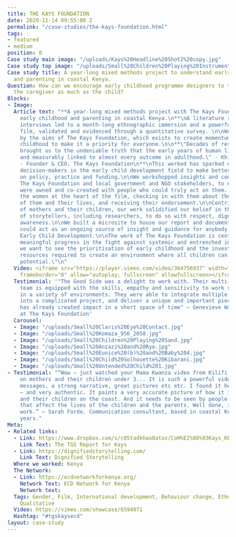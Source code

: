 ```yaml
---
title: THE KAYS FOUNDATION
date: 2020-11-14 09:55:00 Z
permalink: "/case-studies/the-kays-foundation.html"
tags:
- featured
- medium
position: 0
Case study main image: "/uploads/Kays%20Headline%20Shot2%20copy.jpg"
Case study top image: "/uploads/Small%20Children%20Playing%20Instruments%203.jpg"
Case study title: A year-long mixed methods project to understand early childhood
  and parenting in coastal Kenya.
Question: How can we encourage early childhood programme designers to think about
  the caregiver as much as the child?
Blocks:
- Image: 
  Article text: "**A year-long mixed methods project with The Kays Foundation to understand
    early childhood and parenting in coastal Kenya.\n**\nA literature review and expert
    interviews led to a month-long ethnographic immersion and a powerful documentary
    film, validated and evidenced through a quantitative survey. \n\nWe were inspired
    by the aims of The Kays Foundation, which exists to create momentum around early
    childhood to make it a priority for everyone.\n\n**\"Decades of research have
    brought us to the undeniable truth that the early years of human life are inextricably
    and measurably linked to almost every outcome in adulthood.\" - Khilen Nathwani
    - Founder & CEO, The Kays Foundation\n**\nThis worked has sparked debate and helped
    decision-makers in the early child development field to make better decisions
    on policy, practice and funding.\n\nWe workshopped insights and conclusions with
    The Kays Foundation and local government and NGO stakeholders, to ensure the outputs
    were owned and co-created with people who could truly act on them. We revisited
    the women at the heart of the film, checking in with them about the depiction
    of them and their lives, and receiving their endorsement.\n\nCentring the voices
    of mothers and their children, our work solidified our belief in the responsibilities
    of storytellers, including researchers, to do so with respect, dignity and cultural
    awareness.\n\nWe built a microsite to house our report and documentary, so it
    could act as an ongoing source of insight and guidance for anybody involved in
    Early Child Development.\n\nThe work of The Kays Foundation is central to making
    meaningful progress in the fight against systemic and entrenched inequality.\n\n\"Ultimately,
    we want to see the prioritisation of early childhood and the investment of the
    resources required to create an environment where all children can reach their
    potential.\"\n"
  Video: <iframe src="https://player.vimeo.com/video/364756937" width="640" height="360"
    frameborder="0" allow="autoplay; fullscreen" allowfullscreen></iframe>
  Testimonial: '"The Good Side was a delight to work with. Their multi-disciplinary
    team is equipped with the skills, empathy and sensitivity to work strategically
    in a variety of environments. They were able to integrate multiple rounds of feedback
    into a complicated project, and deliver a unique and important piece of work that
    has already created impact in a short space of time" — Genevieve Wastie, Consultant
    at The Kays Foundation'
  Carousel:
  - Image: "/uploads/Small%20Claris%20Eye%20Contact.jpg"
  - Image: "/uploads/Small%20Komaza_956_2058.jpg"
  - Image: "/uploads/Small%20Children%20Playing%20Sand.jpg"
  - Image: "/uploads/Small%20Anzazi%20and%20Rye.jpg"
  - Image: "/uploads/Small%20Eunice%20(b)%20and%20Baby%204.jpg"
  - Image: "/uploads/Small%20Child%20Solhouette%20Kibarani.jpg"
  - Image: "/uploads/Small%20Untended%20Child%201.jpg"
- Testimonial: "“Wow – just watched your Mama Kwanza video from Kilifi and Mombasa
    on mothers and their children under 3... It is such a powerful video, with clear
    messages, a strong narrative, great pictures etc etc. I found it heart breaking
    – and very authentic. It paints a very accurate picture of how it is for mothers
    and their children on the coast. And it needs to be seen by people who make decisions
    that affect the lives of the children and the parents. Well done, it is great
    work.” — Sarah Forde. Communication consultant, based in coastal Kenya for 20
    years."
Meta:
- Related links:
  - Link: https://www.dropbox.com/s/c85tadkhao8atxx/CoH%E2%80%93Kays_KENYA_FINAL_REPORT_june2020.pdf?dl=0
    Link Text: The TGS Report for Kays
  - Link: https://dignifiedstorytelling.com/
    Link Text: Dignified Storytelling
  Where we worked: Kenya
  The Network:
  - Link: https://ecdnetworkforkenya.org/
    Network Text: ECD Network for Kenya
    Network text: 
  Tags: Gender, Film, International development, Behaviour change, Ethnography, Quantitative,
    Qualitative
  Video: https://vimeo.com/showcase/6594071
  Hashtag: "#tgskaysecd"
layout: case-study
---
```


